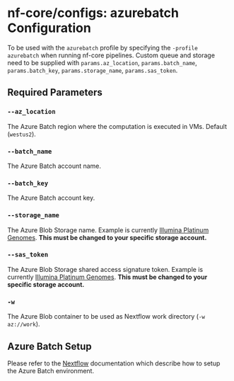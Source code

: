 # nf-core/configs: azurebatch Configuration

To be used with the `azurebatch` profile by specifying the `-profile azurebatch` when running nf-core pipelines.
Custom queue and storage need to be supplied with `params.az_location`, `params.batch_name`, `params.batch_key`, `params.storage_name`, `params.sas_token`.

## Required Parameters

### `--az_location`

The Azure Batch region where the computation is executed in VMs. Default (`westus2`).

### `--batch_name`

The Azure Batch account name.

### `--batch_key`

The Azure Batch account key.

### `--storage_name`

The Azure Blob Storage name. Example is currently [Illumina Platinum Genomes](https://docs.microsoft.com/en-us/azure/open-datasets/dataset-illumina-platinum-genomes?tabs=azure-storage). **This must be changed to your specific storage account.**

### `--sas_token`

The Azure Blob Storage shared access signature token.  Example is currently [Illumina Platinum Genomes](https://docs.microsoft.com/en-us/azure/open-datasets/dataset-illumina-platinum-genomes?tabs=azure-storage). **This must be changed to your specific storage account.**

### `-w`

The Azure Blob container to be used as Nextflow work directory (`-w az://work`).

## Azure Batch Setup

Please refer to the [Nextflow](https://www.nextflow.io/docs/edge/azure.html) documentation which describe how to setup the Azure Batch environment.
